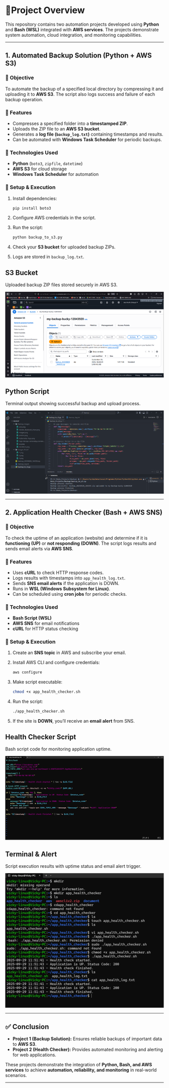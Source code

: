 # 📌**Project Overview**

This repository contains two automation projects developed using **Python** and **Bash (WSL)** integrated with **AWS services**.
The projects demonstrate system automation, cloud integration, and monitoring capabilities.

---

## **1. Automated Backup Solution (Python + AWS S3)**

### 🔹 Objective

To automate the backup of a specified local directory by compressing it and uploading it to **AWS S3**. The script also logs success and failure of each backup operation.

### 🔹 Features

* Compresses a specified folder into a **timestamped ZIP**.
* Uploads the ZIP file to an **AWS S3 bucket**.
* Generates a **log file (`backup_log.txt`)** containing timestamps and results.
* Can be automated with **Windows Task Scheduler** for periodic backups.

### 🔹 Technologies Used

* **Python** (`boto3`, `zipfile`, `datetime`)
* **AWS S3** for cloud storage
* **Windows Task Scheduler** for automation

### 🔹 Setup & Execution

1. Install dependencies:

   ```bash
   pip install boto3
   ```
2. Configure AWS credentials in the script.
3. Run the script:

   ```bash
   python backup_to_s3.py
   ```
4. Check your **S3 bucket** for uploaded backup ZIPs.
5. Logs are stored in `backup_log.txt`.

## S3 Bucket
Uploaded backup ZIP files stored securely in AWS S3.

![S3 Bucket](Automated_Backup_Solution/Images_Proof/1.png)

## Python Script
Terminal output showing successful backup and upload process.

![Python Script](Automated_Backup_Solution/Images_Proof/4.png)

---

## **2. Application Health Checker (Bash + AWS SNS)**

### 🔹 Objective

To check the uptime of an application (website) and determine if it is **functioning (UP)** or **not responding (DOWN)**. The script logs results and sends email alerts via **AWS SNS**.

### 🔹 Features

* Uses **cURL** to check HTTP response codes.
* Logs results with timestamps into `app_health_log.txt`.
* Sends **SNS email alerts** if the application is DOWN.
* Runs in **WSL (Windows Subsystem for Linux)**.
* Can be scheduled using **cron jobs** for periodic checks.

### 🔹 Technologies Used

* **Bash Script (WSL)**
* **AWS SNS** for email notifications
* **cURL** for HTTP status checking

### 🔹 Setup & Execution

1. Create an **SNS topic** in AWS and subscribe your email.
2. Install AWS CLI and configure credentials:

   ```bash
   aws configure
   ```
3. Make script executable:

   ```bash
   chmod +x app_health_checker.sh
   ```
4. Run the script:

   ```bash
   ./app_health_checker.sh
   ```
5. If the site is **DOWN**, you’ll receive an **email alert** from SNS.

## Health Checker Script
Bash script code for monitoring application uptime.

![Bash Script](Application_Health_Checker/Images/3.png)

## Terminal & Alert
Script execution results with uptime status and email alert trigger.

![Terminal](Application_Health_Checker/Images/4.png)

---

## ✅ Conclusion

* **Project 1 (Backup Solution):** Ensures reliable backups of important data to **AWS S3**.
* **Project 2 (Health Checker):** Provides automated monitoring and alerting for web applications.

These projects demonstrate the integration of **Python, Bash, and AWS services** to achieve **automation, reliability, and monitoring** in real-world scenarios.

---

